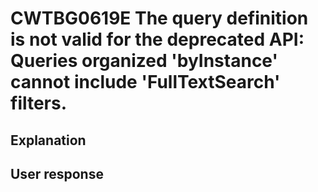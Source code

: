 # CWTBG0619E The query definition is not valid for the deprecated API: Queries organized 'byInstance' cannot include 'FullTextSearch' filters.

## Explanation

## User response